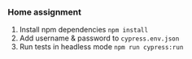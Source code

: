 ### Home assignment
1. Install npm dependencies `npm install`
2. Add username & password to `cypress.env.json`
3. Run tests in headless mode `npm run cypress:run`